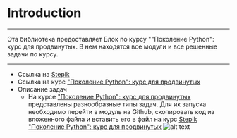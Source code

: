 # Introduction
___
Эта библиотека предоставляет Блок по курсу ""Поколение Python": курс для
продвинутых. В нем находятся все модули и все решенные задачи по курсу. 
___
- Ссылка на [Stepik](https://stepik.org/catalog)
- Ссылка на курс ["Поколение Python": курс для продвинутых](https://stepik.org/course/68343/syllabus)
- Описание задач
  + На курсе ["Поколение Python": курс для продвинутых](https://stepik.org/course/68343/syllabus) представлены разнообразные типы задач. Для их запуска необходимо перейти в модуль на Github, скопировать код из вложенного файла и вставить его в файл на курс [Stepik "Поколение Python": курс для продвинутых](https://stepik.org/course/68343/syllabus)
![alt text](image-1.png)